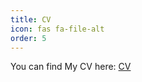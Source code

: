 ```yaml
---
title: CV
icon: fas fa-file-alt	
order: 5
---
```

You can find My CV here: [CV](https://drive.google.com/file/d/1UBiGBj1CXu1ev7Ki7FMBmCojumFpri1f/view?usp=sharing)
